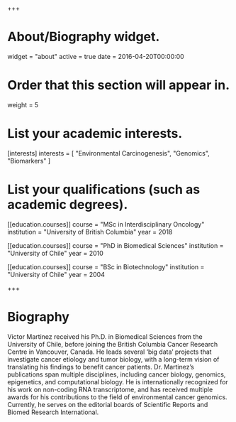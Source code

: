 +++
# About/Biography widget.
widget = "about"
active = true
date = 2016-04-20T00:00:00

# Order that this section will appear in.
weight = 5

# List your academic interests.
[interests]
  interests = [
    "Environmental Carcinogenesis",
    "Genomics",
    "Biomarkers"
  ]

# List your qualifications (such as academic degrees).

[[education.courses]]
  course = "MSc in Interdisciplinary Oncology"
  institution = "University of British Columbia"
  year = 2018  
  
[[education.courses]]
  course = "PhD in Biomedical Sciences"
  institution = "University of Chile"
  year = 2010

[[education.courses]]
  course = "BSc in Biotechnology"
  institution = "University of Chile"
  year = 2004
 
+++

# Biography

Victor Martinez received his Ph.D. in Biomedical Sciences from the University of Chile, before joining the British Columbia Cancer Research Centre in Vancouver, Canada. He leads several ‘big data’ projects that investigate cancer etiology and tumor biology, with a long-term vision of translating his findings to benefit cancer patients. Dr. Martinez’s publications span multiple disciplines, including cancer biology, genomics, epigenetics, and computational biology.  He is internationally recognized for his work on non-coding RNA transcriptome, and has received multiple awards for his contributions to the field of environmental cancer genomics.  Currently, he serves on the editorial boards of Scientific Reports and Biomed Research International.
